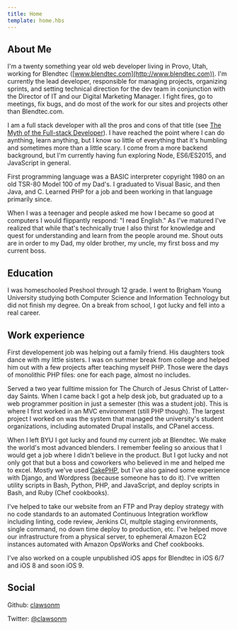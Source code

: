```yaml
---
title: Home
template: home.hbs
---
```


## About Me

I'm a twenty something year old web developer living in Provo, Utah, working for Blendtec ([www.blendtec.com](http://www.blendtec.com)). I'm currently the lead developer, responsible for managing projects, organizing sprints, and setting technical direction for the dev team in conjunction with the Director of IT and our Digital Marketing Manager. I fight fires, go to meetings, fix bugs, and do most of the work for our sites and projects other than Blendtec.com.

I am a full stack developer with all the pros and cons of that title (see [The Myth of the Full-stack Developer](http://andyshora.com/full-stack-developers.html)). I have reached the point where I can do aynthing, learn anything, but I know so little of everything that it's humbling and sometimes more than a little scary. I come from a more backend background, but I'm currently having fun exploring Node, ES6/ES2015, and JavaScript in general.

First programming language was a BASIC interpreter copyright 1980 on an old TSR-80 Model 100 of my Dad's. I graduated to Visual Basic, and then Java, and C. Learned PHP for a job and been working in that language primarily since.

When I was a teenager and people asked me how I became so good at computers I would flippantly respond: "I read English." As I've matured I've realized that while that's technically true I also thirst for knowledge and quest for understanding and learn from the people around me. Shout outs are in order to my Dad, my older brother, my uncle, my first boss and my current boss.

## Education

I was homeschooled Preshool through 12 grade. I went to Brigham Young University studying both Computer Science and Information Technology but did not finish my degree. On a break from school, I got lucky and fell into a real career.

## Work experience

First developement job was helping out a family friend. His daughters took dance with my little sisters. I was on summer break from college and helped him out with a few projects after teaching myself PHP. Those were the days of monolithic PHP files: one for each page, almost no includes.

Served a two year fulltime mission for The Church of Jesus Christ of Latter-day Saints. When I came back I got a help desk job, but graduated up to a web programmer position in just a semester (this was a student job). This is where I first worked in an MVC environment (still PHP though). The largest project I worked on was the system that managed the university's student organizations, including automated Drupal installs, and CPanel access.

When I left BYU I got lucky and found my current job at Blendtec. We make the world's most advanced blenders. I remember feeling so anxious that I would get a job where I didn't believe in the product. But I got lucky and not only got that but a boss and coworkers who believed in me and helped me to excel. Mostly we've used [CakePHP](http://www.cakephp.org), but I've also gained some experience with Django, and Wordpress (because someone has to do it). I've written utility scripts in Bash, Python, PHP, and JavaScript, and deploy scripts in Bash, and Ruby (Chef cookbooks).

I've helped to take our website from an FTP and Pray deploy strategy with no code standards to an automated Continuous Integration workflow including linting, code review, Jenkins CI, multple staging environments, single command, no down time deploy to production, etc. I've helped move our infrastructure from a physical server, to ephemeral Amazon EC2 instances automated with Amazon OpsWorks and Chef cookbooks.

I've also worked on a couple unpublished iOS apps for Blendtec in iOS 6/7 and iOS 8 and soon iOS 9. 

## Social

Github: [clawsonm](https://github.com/clawsonm)

Twitter: [@clawsonm](https://twitter.com/clawsonm)
